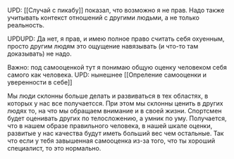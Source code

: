 UPD: [[Случай с пикабу]] показал, что возможно я не прав. Надо также учитывать контекст отношений с другими людьми, а не только реальность.

UPDUPD: Да нет, я прав, и имею полное право считать себя охуенным, просто другим людям это ощущение навязывать (и что-то там доказывать) не надо.


Важно: под самооценкой тут я понимаю общую оценку человеком себя самого как человека.
UPD: нынешнее [[Опреление самооценки и уверенности в себе]] 


Мы люди склонны больше делать и развиваться в тех областях, в которых у нас все получаетсся. При этом мы склонны ценить в других людях то, на что мы обращаем внимание и в своей жизни. Спортсмен будет оценивать других по телосложению, а умник по уму. Получается, что в нашем образе правильного человека, в нашей шкале оценки, развитые у нас качества будут иметь больший вес чем остальные. Так что если у тебя завышенная самооценка из-за того, что ты хороший специалист, то это нормально.



